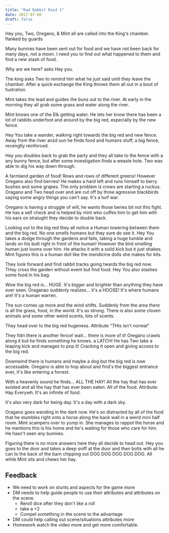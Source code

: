 ```yaml
---
title: "Rad Rabbit Raid 1"
date: 2017-07-08
draft: false
---
```


Hey you, Two, Oregano, & Mint all are called into the King's chamber. flanked by guards

Many bunnies have been sent out for food and we have not been back for many days, not a moon. I need you to find out what happened to them and find a new stash of food.

Why are we here? asks Hey you.

The king asks Two to remind him what he just said until they leave the chamber. After a quick exchange the King throws them all out in a bout of fustration.

Mint takes the lead and guides the buns out to the river. At early in the morning they all grab some grass and water along the river.

Mint knows one of the Elk getting water. He lets her know there has been a lot of rabbits underfoot and around by the big red, expecially by the new fence.

Hey You take a wander, walking right towards the big red and new fence. Away from the river anzd sun he finds food and humans stuff, a big fence, recengtly reinforced.

Hey you doubles back to grab the party and they all take to the fence with a any bunny fence, but after some investigation finds a weasle hole. Two was able to dig his way down through.

A farmland garden of food! Rows and rows of different greens! However Oregano also find berries! He makes a hard left and runs himself to berry bushes and some grapes. The only problem is crows are starting a ruckus. Oragano and Two head over and are cut off by three agressive blackbirds saying some angry things you can't say. It's a turf war.

Oregano is having a struggle of will, he wants those beries bit not this fight. He has a self check and is helped by mint who cuffes him to get him with his ears on straiught they decide to double back.

Looking out to the big red they all notice a Human towering between them and the big red. No one smells humans but they sure do see it. Hey You takes a dodge through the gardens and fails, taking a huge tumble and lands on his butt right in front of the human! However the bird smelling human just looms over him. He attacks it with a solid kick but it just shakes. Mint figures this is a human doll like the mendicine dolls she makes for kits.

They look forward and find rabbit tracks going twards the big red now. THey cross the garden without event but find food. Hey You also stashes some food in his bag.

Wow the big red is... HUGE. It's bigger and brighter than anything they have ever seen. Oraganao suddenly realizes... it's a HOOSE! It's where humans are! It's a human warren.

The sun comes up more and the wind shifts. Suddenly from the area there is all the grass, food, in the world. It's so strong. There is also some cloven animals and some other weird scents, lots of scents.

They head over to the big red hugeness. Attribute "THis isn't normal"

They fidn there is another fence! wait... there is more of it! Oregano crawls along it but he finds something he knows. a LATCH! He has Two take a leaping kick and manages to pop it! Cracking it open and giving access to the big red.

Downwind there is humans and maybe a dog but the big red is now accessable. Oregano is able to hop about and find's the biggest entrance ever, it's like entering a forrest.

With a heavenly sound he finds... ALL THE HAY! All the hay that has ever existed and all the hay that has ever been eaten. All of the food. Attribute: Hay Everywh. It's an infinite of food.

It's also very dark for being day. It's a day with a dark sky.

Oragano goes wanding in the dark now. He's so distracted by all of the food that he stumbles right onto a horse along the back wall in a weird mini half room. Mint scampers over to yump in. She manages to rappot the horse and he mentions this is his home and he's waiting for those who care for him. He hasn't seen any bunnies.

Figuring there is no more answers here they all decide to head out. Hey you goes to the door and takes a deep sniff at the door and then bolts with all he can to the back of the barn chipping out DOG DOG DOG DOG DOG. All while Mint sits and chews her hay.

## Feedback
* We need to work on stunts and aspects for the game more
* DM needs to help guide people to use their attributes and attributes on the scene.
  * Reroll dice after they don't like a roll
  * take a +2
  * Compel something in the scene to the advantage
* DM could help calling out scene/situations attributes more
* Homework watch the video more and get more comfortable.
